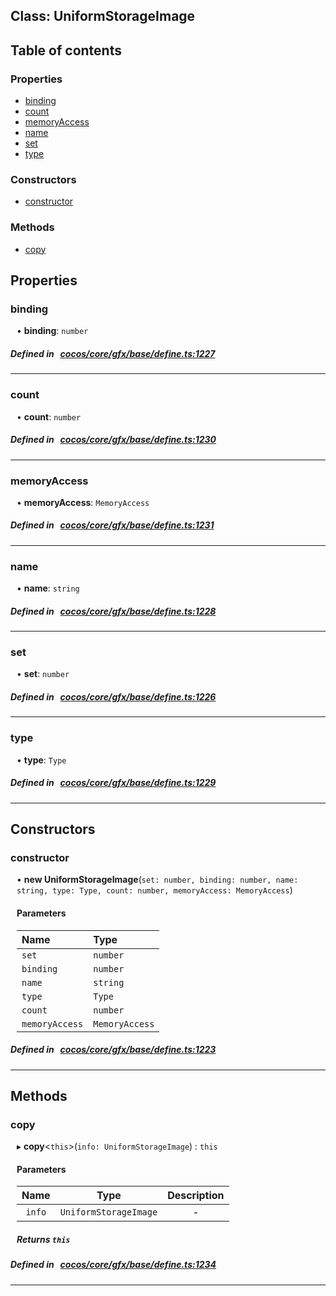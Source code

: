 
## Class: UniformStorageImage





<div class="table-of-content">
<h2>Table of contents</h2>


### Properties

- [ binding](#binding)
- [ count](#count)
- [ memoryAccess](#memoryAccess)
- [ name](#name)
- [ set](#set)
- [ type](#type)

### Constructors

- [ constructor](#constructor)

### Methods

- [ copy](#copy)
</div>

## Properties


### binding
<div style="margin-left: 10px;">




•  **binding**:
`number` 
</div>

##### Defined in &nbsp;   [cocos/core/gfx/base/define.ts:1227](https://github.com/cocos-creator/engine/blob/c7bf6b8a9/cocos/core/gfx/base/define.ts#L1227)&nbsp;


___


### count
<div style="margin-left: 10px;">




•  **count**:
`number` 
</div>

##### Defined in &nbsp;   [cocos/core/gfx/base/define.ts:1230](https://github.com/cocos-creator/engine/blob/c7bf6b8a9/cocos/core/gfx/base/define.ts#L1230)&nbsp;


___


### memoryAccess
<div style="margin-left: 10px;">




•  **memoryAccess**:
`MemoryAccess` 
</div>

##### Defined in &nbsp;   [cocos/core/gfx/base/define.ts:1231](https://github.com/cocos-creator/engine/blob/c7bf6b8a9/cocos/core/gfx/base/define.ts#L1231)&nbsp;


___


### name
<div style="margin-left: 10px;">




•  **name**:
`string` 
</div>

##### Defined in &nbsp;   [cocos/core/gfx/base/define.ts:1228](https://github.com/cocos-creator/engine/blob/c7bf6b8a9/cocos/core/gfx/base/define.ts#L1228)&nbsp;


___


### set
<div style="margin-left: 10px;">




•  **set**:
`number` 
</div>

##### Defined in &nbsp;   [cocos/core/gfx/base/define.ts:1226](https://github.com/cocos-creator/engine/blob/c7bf6b8a9/cocos/core/gfx/base/define.ts#L1226)&nbsp;


___


### type
<div style="margin-left: 10px;">




•  **type**:
`Type` 
</div>

##### Defined in &nbsp;   [cocos/core/gfx/base/define.ts:1229](https://github.com/cocos-creator/engine/blob/c7bf6b8a9/cocos/core/gfx/base/define.ts#L1229)&nbsp;


___

<!---->
## Constructors


### constructor
<div style="margin-left: 10px;">

• **new UniformStorageImage**(`set: number, binding: number, name: string, type: Type, count: number, memoryAccess: MemoryAccess`)

#### Parameters

| Name | Type |
| :------ | :------ |
| `set` | `number` |
| `binding` | `number` |
| `name` | `string` |
| `type` | `Type` |
| `count` | `number` |
| `memoryAccess` | `MemoryAccess` |
</div>

##### Defined in &nbsp;   [cocos/core/gfx/base/define.ts:1223](https://github.com/cocos-creator/engine/blob/c7bf6b8a9/cocos/core/gfx/base/define.ts#L1223)&nbsp;


---

<!---->
## Methods

### copy

<div style="margin-left: 10px;">

▸   **copy**<`this`\>(`info: UniformStorageImage`) : `this`



#### Parameters

| Name | Type | Description |
| :------: | :------: | :------: |
| `info` | `UniformStorageImage` | - |


##### Returns `this`
</div>

##### Defined in &nbsp;   [cocos/core/gfx/base/define.ts:1234](https://github.com/cocos-creator/engine/blob/c7bf6b8a9/cocos/core/gfx/base/define.ts#L1234)&nbsp;
___
<!---->



